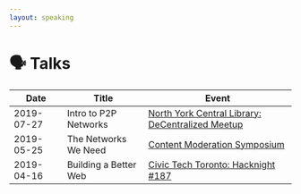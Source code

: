 ```yaml
---
layout: speaking
---
```


# 🗣️ Talks


| Date       | Title                 | Event                                                                                                                           |
|------------|-----------------------|---------------------------------------------------------------------------------------------------------------------------------|
| 2019-07-27 | Intro to P2P Networks | [North York Central Library: DeCentralized Meetup](https://tomesh.net/2019-07-27/north-york-central-library/) |
| 2019-05-25 | The Networks We Need  | [Content Moderation Symposium](https://contentmoderation.art/)                                                                  |
| 2019-04-16 | Building a Better Web | [Civic Tech Toronto: Hacknight #187](https://www.youtube.com/watch?v=Qg9-k7tguvI)                                                 |
